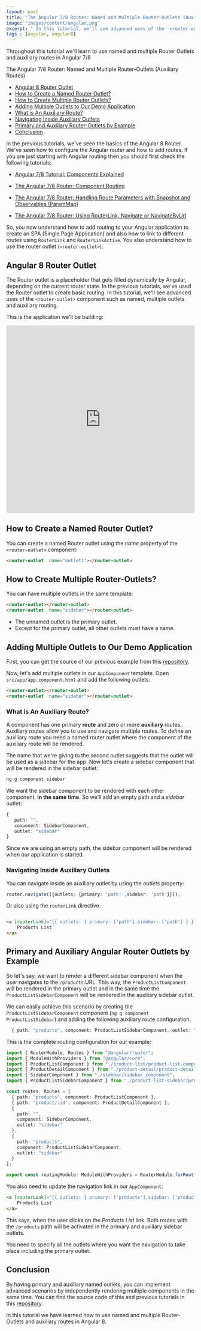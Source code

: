 ```yaml
---
layout: post
title: "The Angular 7/8 Router: Named and Multiple Router-Outlets (Auxiliary Routes)"
image: "images/content/angular.png"
excerpt: " In this tutorial, we'll see advanced uses of the `<router-outlet>` component such as how to create named, multiple outlets and auxiliary routing." 
tags : [angular, angular8] 
---
```


Throughout this tutorial we'll learn to use named and multiple Router Outlets and auxiliary routes in Angular 7/8

<div id="toc_container">
<p class="toc_title">The Angular 7/8 Router: Named and Multiple Router-Outlets (Auxiliary Routes)</p>
<ul class="toc_list">
<li><a href="#Angular_6_Router_Outlet">Angular 8 Router Outlet</a></li>
<li><a href="#Create_Named_Router_Outlet">How to Create a Named Router Outlet?</a></li>
<li><a href="#Create_Multiple_Router_Outlets">How to Create Multiple Router Outlets?</a></li>
<li><a href="#Adding_Multiple_Outlets_Demo_Application">Adding Multiple Outlets to Our Demo Application</a></li>
<li><a href="#Angular_Auxiliary_Routes">What is An Auxiliary Route?</a></li>
<li> <a href="#Navigating_Inside_Angular_Auxiliary_Outlets">Navigating Inside Auxiliary Outlets</a></li>
<li>
<a href="#Primary_Auxiliary_Angular_Router_Outlets_example">Primary and Auxiliary Router-Outlets by Example</a></li>
<li><a href="#Conclusion">Conclusion</a></li>
 
</ul>
</div>

In the previous tutorials, we've seen the basics of the Angular 8 Router. We've seen how to configure the Angular router and how to add routes. If you are just starting with Angular routing then you should first check the following tutorials:


- [Angular 7/8 Tutorial: Components Explained](https://www.techiediaries.com/angular-components/)

- [The Angular 7/8 Router: Component Routing](https://www.techiediaries.com/angular-router/)

- [The Angular 7/8 Router: Handling Route Parameters with Snapshot and Observables (ParamMap)](https://www.techiediaries.com/angular-router-route-parameters/)

- [The Angular 7/8 Router: Using RouterLink, Navigate or NavigateByUrl](https://www.techiediaries.com/angular-router-routerlink-navigate-navigatebyurl/)

So, you now understand how to add routing to your Angular application to create an SPA (Single Page Application) and also how to link to different routes using `RouterLink` and `RouterLinkActive`. You also understand how to use the router outlet (`<router-outlet>`). 


## <a name="Angular_6_Router_Outlet">Angular 8 Router Outlet</a>

The Router outlet is a placeholder that gets filled dynamically by Angular, depending on the current router state. In the previous tutorials, we've used the Router outlet to create basic routing. In this tutorial, we'll see advanced uses of the `<router-outlet>` component such as named, multiple outlets and auxiliary routing.

This is the application we'll be building:

<iframe src="https://codesandbox.io/embed/github/techiediaries/angular-router-demo/tree/master/" style="width:100%; height:500px; border:0; border-radius: 4px; overflow:hidden;" sandbox="allow-modals allow-forms allow-popups allow-scripts allow-same-origin"></iframe>


## <a name="Create_Named_Router_Outlet">How to Create a Named Router Outlet?</a>

You can create a named Router outlet using the *name* property of the `<router-outlet>` component:

```html
<router-outlet  name="outlet1"></router-outlet>
```

## <a name="Create_Multiple_Router_Outlets">How to Create Multiple Router-Outlets?</a>

You can have multiple outlets in the same template:

```html
<router-outlet></router-outlet>  
<router-outlet  name="sidebar"></router-outlet>  
```

- The unnamed outlet is the primary outlet. 
- Except for the primary outlet, all other outlets must have a name.

## <a name="Adding_Multiple_Outlets_Demo_Application">Adding Multiple Outlets to Our Demo Application</a>

First, you can get the source of our previous example from this [repository](https://github.com/techiediaries/angular-router-demo).
 
Now, let's add multiple outlets in our `AppComponent` template. Open `src/app/app.component.html` and add the following outlets:

```html
<router-outlet></router-outlet>  
<router-outlet  name="sidebar"></router-outlet>  
```

### <a name="Angular_Auxiliary_Routes">What is An Auxiliary Route?</a>

A component has one primary **route** and zero or more **auxiliary** routes.. Auxiliary routes allow you to use and navigate multiple routes. To define an auxiliary route you need a named router outlet where the component of the auxiliary route will be rendered. 

The name that we're giving to the second outlet suggests that the outlet will be used as a sidebar for the app. Now let's create a sidebar component that will be rendered in the sidebar outlet: 

```bash
ng g component sidebar
```

We want the sidebar component to be rendered with each other component, **in the same time**. So we'll add an empty path and a *sidebar* outlet:

```ts
{
   path: "",
   component: SidebarComponent,
   outlet: "sidebar"
}
``` 

Since we are using an empty path, the sidebar component will be rendered when our application is started.

### <a name="Navigating_Inside_Angular_Auxiliary_Outlets">Navigating Inside Auxiliary Outlets</a>

You can navigate inside an auxiliary outlet by using the *outlets* property: 

```ts
router.navigate([{outlets: {primary: 'path' ,sidebar: 'path'}}]);
```

Or also using the `routerLink` directive

```html

<a [routerLink]="[{ outlets: { primary: ['path'],sidebar: ['path'] } }]">
	Products List
</a>
```

## <a name="Primary_Auxiliary_Angular_Router_Outlets_example">Primary and Auxiliary Angular Router Outlets by Example</a>

So let's say, we want to render a different sidebar component when the user navigates to the `/products` URL. This way, the `ProductListComponent` will be rendered in the primary outlet and in the same time the `ProductListSidebarComponent` will be rendered in the auxiliary sidebar outlet. 

We can easily achieve this scenario by creating the `ProductListSidebarComponent` component (`ng g component ProductListSidebar`) and adding the following auxiliary route configuration:

```ts
  { path: "products", component: ProductListSidebarComponent, outlet: "sidebar" }
```

This is the complete routing configuration for our example:

```ts
import { RouterModule, Routes } from "@angular/router";
import { ModuleWithProviders } from "@angular/core";
import { ProductListComponent } from "./product-list/product-list.component";
import { ProductDetailComponent } from "./product-detail/product-detail.component";
import { SidebarComponent } from "./sidebar/sidebar.component";
import { ProductListSidebarComponent } from "./product-list-sidebar/product-list-sidebar.component";

const routes: Routes = [
  { path: "products", component: ProductListComponent },
  { path: "product/:id", component: ProductDetailComponent },
  {
    path: "",
    component: SidebarComponent,
    outlet: "sidebar"
  },
  {
    path: "products",
    component: ProductListSidebarComponent,
    outlet: "sidebar"
  }
];

export const routingModule: ModuleWithProviders = RouterModule.forRoot(routes);

```

You also need to update the navigation link in our `AppComponent`:

```html
<a [routerLink]="[{ outlets: { primary: ['products'],sidebar: ['products'] } }]">
	Products List
</a>
```

This says, when the user clicks on the *Products List* link. Both routes with the `/products` path will be activated in the primary and auxiliary sidebar outlets.

You need to specify all the outlets where you want the navigation to take place including the primary outlet.

## <a name="Conclusion">Conclusion</a>
 
By having primary and auxiliary named outlets, you can implement advanced scenarios by independently rendering multiple components in the same time. You can find the source code of this and previous tutorials in this [repository](https://github.com/techiediaries/angular-router-demo).

In this tutorial we have learned how to use named and multiple Router-Outlets and auxiliary routes in Angular 8.

